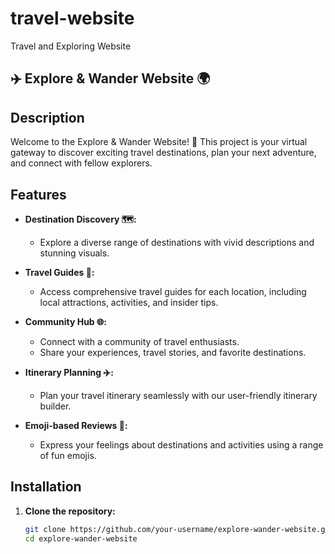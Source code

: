 # travel-website
 Travel and Exploring Website
 
## ✈️ Explore & Wander Website 🌍

## Description

Welcome to the Explore & Wander Website! 🚀 This project is your virtual gateway to discover exciting travel destinations, plan your next adventure, and connect with fellow explorers.

## Features

- **Destination Discovery 🗺️:**
  - Explore a diverse range of destinations with vivid descriptions and stunning visuals.

- **Travel Guides 📖:**
  - Access comprehensive travel guides for each location, including local attractions, activities, and insider tips.

- **Community Hub 🌐:**
  - Connect with a community of travel enthusiasts.
  - Share your experiences, travel stories, and favorite destinations.

- **Itinerary Planning ✈️:**
  - Plan your travel itinerary seamlessly with our user-friendly itinerary builder.

- **Emoji-based Reviews 🌟:**
  - Express your feelings about destinations and activities using a range of fun emojis.

## Installation

1. **Clone the repository:**
   ```bash
   git clone https://github.com/your-username/explore-wander-website.git
   cd explore-wander-website

